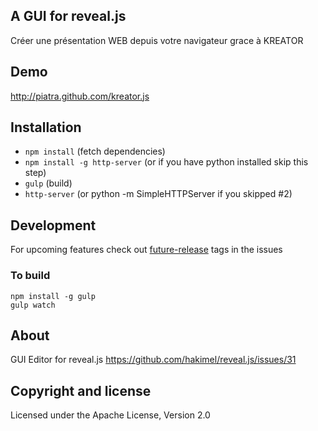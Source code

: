 ## A GUI for reveal.js

Créer une présentation WEB depuis votre navigateur grace à KREATOR

## Demo

http://piatra.github.com/kreator.js

## Installation

  - `npm install` (fetch dependencies)
  - `npm install -g http-server` (or if you have python installed skip this step)
  - `gulp` (build)
  - `http-server` (or python -m SimpleHTTPServer if you skipped #2)


## Development

For upcoming features check out [future-release](https://github.com/piatra/kreator.js/issues?labels=future-release&page=1&state=open) tags in the issues

### To build

````
npm install -g gulp
gulp watch

````

## About

GUI Editor for reveal.js
https://github.com/hakimel/reveal.js/issues/31

## Copyright and license

Licensed under the Apache License, Version 2.0
